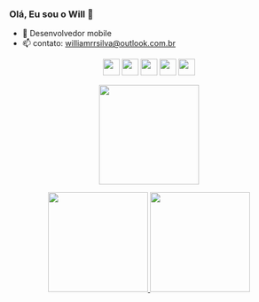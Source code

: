 ### Olá, Eu sou o Will 👋

- 🔭 Desenvolvedor mobile
- 📫 contato: williamrrsilva@outlook.com.br
<div style= "margin:0 auto;">
 <p align = "center">
    <tr>
   <img height = "30em" src = "https://img.shields.io/badge/Flutter-54c5f8?style=for-the-badge&logo=flutter&logoColor=white">
   <img height = "30em" src = "https://img.shields.io/badge/Dart-03589c?style=for-the-badge&logo=dart&logoColor=white">
   <!-- <img height = "30em" src=  "https://img.shields.io/badge/JavaScript-f7df1e?style=for-the-badge&logo=javascript&logoColor=white">
   <img height = "30em" src=  "https://img.shields.io/badge/TypeScript-3178c6?style=for-the-badge&logo=typescript&logoColor=white"> -->
   <img height = "30em" src=  "https://img.shields.io/badge/Xcode-222a3c?style=for-the-badge&logo=xcode&logoColor=white">
   <img height = "30em" src=  "https://img.shields.io/badge/firebase-f58410?style=for-the-badge&logo=firebase&logoColor=white">
   <img height = "30em" src=  "https://img.shields.io/badge/Node.Js-4ba95b?style=for-the-badge&logo=node.js&logoColor=white">
  </tr>
 </p>
</div>

<div style= "margin:0 auto;">
  <a href="https://github.com/williamrichard1">
 <p align = "center">
    <img height = "180em" src="https://github-readme-streak-stats.herokuapp.com/?user=williamrichard1&layout=compact&langs_count=16&theme=dark"/>
 </p>
 <p align = "center">
   <tr> 
    <img height = "180em" src = "https://github-readme-stats.vercel.app/api?username=williamrichard1&show_icons=true&theme=dark&include_all_commits=true&count_private=true"/>
    <img height = "180em" src = "https://github-readme-stats.vercel.app/api/top-langs/?username=williamrichard1&layout=compact&langs_count=16&theme=dark"/>
   </tr>
  </p>
</div>
